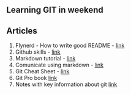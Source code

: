 ## Learning GIT in weekend

## Articles

1. Flynerd - How to write good README - [link](https://www.flynerd.pl/2018/06/jak-napisac-dobre-readme-projektu-na-githubie.html)
2. Github skills - [link](https://github.com/skills/introduction-to-github)
3. Markdown tutorial - [link](https://www.markdowntutorial.com/)
4. Comunicate using markdown - [link](https://github.com/skills/communicate-using-markdown)
5. Git Cheat Sheet - [link](https://education.github.com/git-cheat-sheet-education.pdf)
6. Git Pro book [link](https://git-scm.com/book/pl/v2)
7. Notes with key information about git [link](https://github.com/bogdanpolak/nauka-gita)

